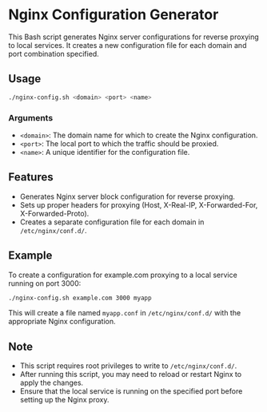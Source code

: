 # Nginx Configuration Generator

This Bash script generates Nginx server configurations for reverse proxying to local services. It creates a new configuration file for each domain and port combination specified.

## Usage

```bash
./nginx-config.sh <domain> <port> <name>
```

### Arguments

- `<domain>`: The domain name for which to create the Nginx configuration.
- `<port>`: The local port to which the traffic should be proxied.
- `<name>`: A unique identifier for the configuration file.

## Features

- Generates Nginx server block configuration for reverse proxying.
- Sets up proper headers for proxying (Host, X-Real-IP, X-Forwarded-For, X-Forwarded-Proto).
- Creates a separate configuration file for each domain in `/etc/nginx/conf.d/`.

## Example

To create a configuration for example.com proxying to a local service running on port 3000:

```bash
./nginx-config.sh example.com 3000 myapp
```

This will create a file named `myapp.conf` in `/etc/nginx/conf.d/` with the appropriate Nginx configuration.

## Note

- This script requires root privileges to write to `/etc/nginx/conf.d/`.
- After running this script, you may need to reload or restart Nginx to apply the changes.
- Ensure that the local service is running on the specified port before setting up the Nginx proxy.
